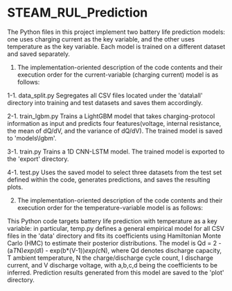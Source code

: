 # STEAM_RUL_Prediction
The Python files in this project implement two battery life prediction models: one uses charging current as the key variable, and the other uses temperature as the key variable. Each model is trained on a different dataset and saved separately.

1. The implementation-oriented description of the code contents and their execution order for the current-variable (charging current) model is as follows:

1-1. data_split.py
Segregates all CSV files located under the 'data\all' directory into training and test datasets and saves them accordingly.

2-1. train_lgbm.py
Trains a LightGBM model that takes charging-protocol information as input and predicts four features(voltage, internal resistance, the mean of dQ/dV, and the variance of dQ/dV).
The trained model is saved to 'models\lgbm'.

3-1. train.py
Trains a 1D CNN-LSTM model. The trained model is exported to the 'export' directory.

4-1. test.py
Uses the saved model to select three datasets from the test set defined within the code, generates predictions, and saves the resulting plots.


2. The implementation-oriented description of the code contents and their execution order for the temperature-variable model is as follows:

This Python code targets battery life prediction with temperature as a key variable: in particular, temp.py defines a general empirical model for all CSV files in the 'data' directory and fits its coefficients using Hamiltonian Monte Carlo (HMC) to estimate their posterior distributions.
The model is Qd = 2 - (a*T*N)*exp(d*I) - exp(b*(V-1))*exp(c*N), where Qd denotes discharge capacity, T ambient temperature, N the charge/discharge cycle count, I discharge current, and V discharge voltage, with a,b,c,d being the coefficients to be inferred. Prediction results generated from this model are saved to the 'plot' directory.
